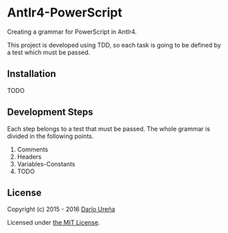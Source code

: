 # Antlr4-PowerScript
Creating a grammar for PowerScript in Antlr4.

This project is developed using TDD, so each task is going to be defined by a test which must be passed.

## Installation
TODO

## Development Steps
Each step belongs to a test that must be passed. The whole grammar is divided in the following points.

1. Comments
2. Headers
3. Variables-Constants
4. TODO

## License

Copyright (c) 2015 - 2016 [Darío Ureña](https://github.com/darioaxel)

Licensed under [the MIT License](./LICENSE).

